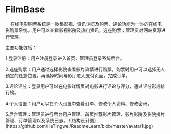 # FilmBase
&nbsp;&nbsp;&nbsp;&nbsp;在线电影购票系统是一款集影视、资讯浏览及购票、评论功能为一体的在线电影购票系统。用户可以查看影视影院及热门资讯，选座购票；管理员对网站资源进行管理。<br>

主要功能包括：
<p>1.登录注册：用户注册登录进入首页，管理员登录系统后台。
<p>2.选座购票：用户通过选择影院查看影片详情进行购票。购票时用户可以选择无人预定的任意位置，再选择时间与影厅进入支付页面，完成订单。
<p>3.评论评分：登录用户可以在电影详情页对电影进行评论与评分，通过评分形成排行榜。
<p>4.个人设置：用户可以在个人设置中查看订单、修改个人资料、修改密码。
<p>5.后台管理：管理员进行后台用户管理、首页推荐影片管理、影片影院及影院排片管理、订单管理以及系统日志。
![结构设计图](https://github.com/HeTingwei/ReadmeLearn/blob/master/avatar1.jpg)
